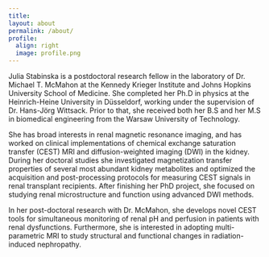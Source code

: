```yaml
---
title:
layout: about
permalink: /about/
profile:
  align: right
  image: profile.png
---
```


Julia Stabinska is a postdoctoral research fellow in the laboratory of Dr. Michael T. McMahon at the Kennedy Krieger Institute and Johns Hopkins University School of Medicine. She completed her Ph.D in physics at the Heinrich-Heine University in Düsseldorf, working under the supervision of Dr. Hans-Jörg Wittsack. Prior to that, she received both her B.S and her M.S in biomedical engineering from the Warsaw University of Technology.

She has broad interests in renal magnetic resonance imaging, and has worked on clinical implementations of chemical exchange saturation transfer (CEST) MRI and diffusion-weighted imaging (DWI) in the kidney. During her doctoral studies she investigated magnetization transfer properties of several most abundant kidney metabolites and optimized the acquisition and post-processing protocols for measuring CEST signals in renal transplant recipients. After finishing her PhD project, she focused on studying renal microstructure and function using advanced DWI methods.

In her post-doctoral research with Dr. McMahon, she develops novel CEST tools for simultaneous monitoring of renal pH and perfusion in patients with renal dysfunctions. Furthermore, she is interested in adopting multi-parametric MRI to study structural and functional changes in radiation-induced nephropathy.
